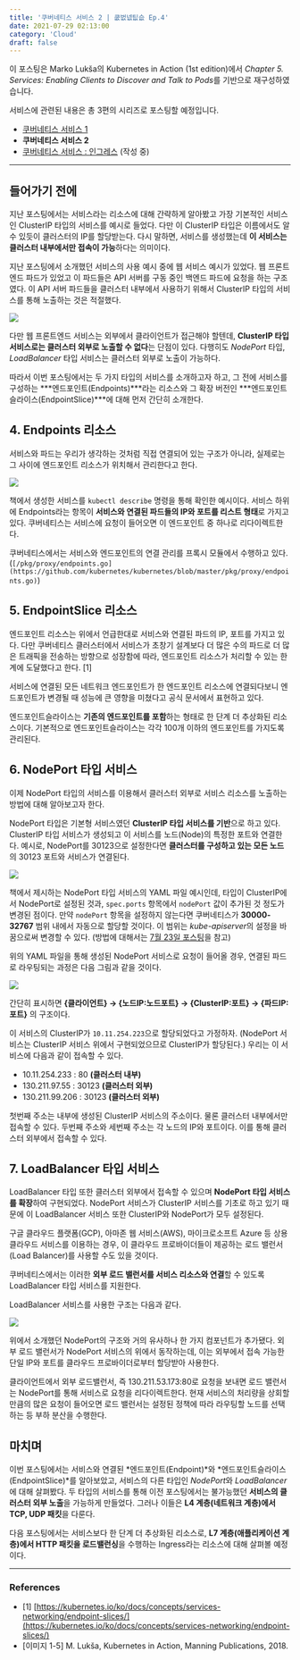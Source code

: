 ```yaml
---
title: '쿠버네티스 서비스 2 | 쿲벖넶팂슶 Ep.4'
date: 2021-07-29 02:13:00
category: 'Cloud'
draft: false
---
```

이 포스팅은 Marko Lukša의 Kubernetes in Action (1st edition)에서 *Chapter 5. Services: Enabling Clients to Discover and Talk to Pods*를 기반으로 재구성하였습니다.

서비스에 관련된 내용은 총 3편의 시리즈로 포스팅할 예정입니다.

- [쿠버네티스 서비스 1](https://blog.frec.kr/cloud/service_1/)
- **쿠버네티스 서비스 2**
- [쿠버네티스 서비스 : 인그레스](https://blog.frec.kr/cloud/service_ingress/) (작성 중)

---

## 들어가기 전에

지난 포스팅에서는 서비스라는 리소스에 대해 간략하게 알아봤고 가장 기본적인 서비스인 ClusterIP 타입의 서비스를 예시로 들었다. 다만 이 ClusterIP 타입은 이름에서도 알 수 있듯이 클러스터의 IP를 할당받는다. 다시 말하면, 서비스를 생성했는데 **이 서비스는 클러스터 내부에서만 접속이 가능**하다는 의미이다.

지난 포스팅에서 소개했던 서비스의 사용 예시 중에 웹 서비스 예시가 있었다. 웹 프론트엔드 파드가 있었고 이 파드들은 API 서버를 구동 중인 백엔드 파드에 요청을 하는 구조였다. 이 API 서버 파드들을 클러스터 내부에서 사용하기 위해서 ClusterIP 타입의 서비스를 통해 노출하는 것은 적절했다.

![](../images/20210729-1.png)

다만 웹 프론트엔드 서비스는 외부에서 클라이언트가 접근해야 할텐데, **ClusterIP 타입 서비스로는 클러스터 외부로 노출할 수 없다**는 단점이 있다. 다행히도 *NodePort* 타입, *LoadBalancer* 타입 서비스는 클러스터 외부로 노출이 가능하다.

따라서 이번 포스팅에서는 두 가지 타입의 서비스를 소개하고자 하고, 그 전에 서비스를 구성하는 ***엔드포인트(Endpoints)***라는 리소스와 그 확장 버전인 ***엔드포인트슬라이스(EndpointSlice)***에 대해 먼저 간단히 소개한다.

## 4. Endpoints 리소스

서비스와 파드는 우리가 생각하는 것처럼 직접 연결되어 있는 구조가 아니라, 실제로는 그 사이에 엔드포인트 리소스가 위치해서 관리한다고 한다.

![](../images/20210729-2.png)

책에서 생성한 서비스를 `kubectl describe` 명령을 통해 확인한 예시이다. 서비스 하위에 Endpoints라는 항목이 **서비스와 연결된 파드들의 IP와 포트를 리스트 형태**로 가지고 있다. 쿠버네티스는 서비스에 요청이 들어오면 이 엔드포인트 중 하나로 리다이렉트한다.

쿠버네티스에서는 서비스와 엔드포인트의 연결 관리를 프록시 모듈에서 수행하고 있다. (`[/pkg/proxy/endpoints.go](https://github.com/kubernetes/kubernetes/blob/master/pkg/proxy/endpoints.go)`)

## 5. EndpointSlice 리소스

엔드포인트 리소스는 위에서 언급한대로 서비스와 연결된 파드의 IP, 포트를 가지고 있다. 다만 쿠버네티스 클러스터에서 서비스가 초창기 설계보다 더 많은 수의 파드로 더 많은 트래픽을 전송하는 방향으로 성장함에 따라, 엔드포인트 리소스가 처리할 수 있는 한계에 도달했다고 한다. [1]

서비스에 연결된 모든 네트워크 엔드포인트가 한 엔드포인트 리소스에 연결되다보니 엔드포인트가 변경될 때 성능에 큰 영향을 미쳤다고 공식 문서에서 표현하고 있다.

엔드포인트슬라이스는 **기존의 엔드포인트를 포함**하는 형태로 한 단계 더 추상화된 리소스이다. 기본적으로 엔드포인트슬라이스는 각각 100개 이하의 엔드포인트를 가지도록 관리된다.

## 6. NodePort 타입 서비스

이제 NodePort 타입의 서비스를 이용해서 클러스터 외부로 서비스 리소스를 노출하는 방법에 대해 알아보고자 한다. 

NodePort 타입은 기본형 서비스였던 **ClusterIP 타입 서비스를 기반**으로 하고 있다. ClusterIP 타입 서비스가 생성되고 이 서비스를 노드(Node)의 특정한 포트와 연결한다. 예시로, NodePort를 30123으로 설정한다면 **클러스터를 구성하고 있는 모든 노드**의 30123 포트와 서비스가 연결된다.

![](../images/20210729-3.png)

책에서 제시하는 NodePort 타입 서비스의 YAML 파일 예시인데, 타입이 ClusterIP에서 NodePort로 설정된 것과, `spec.ports` 항목에서 `nodePort` 값이 추가된 것 정도가 변경된 점이다. 만약 `nodePort` 항목을 설정하지 않는다면 쿠버네티스가 **30000-32767** 범위 내에서 자동으로 할당할 것이다. 이 범위는 *kube-apiserver*의 설정을 바꿈으로써 변경할 수 있다. (방법에 대해서는 [7월 23일 포스팅](https://blog.frec.kr/cloud/modify_nodeport_range/)을 참고)

위의 YAML 파일을 통해 생성된 NodePort 서비스로 요청이 들어올 경우, 연결된 파드로 라우팅되는 과정은 다음 그림과 같을 것이다.

![](../images/20210729-4.png)

간단히 표시하면 **{클라이언트} → {노드IP:노드포트} → {ClusterIP:포트} → {파드IP:포트}** 의 구조이다.

이 서비스의 ClusterIP가 `10.11.254.223`으로 할당되었다고 가정하자. (NodePort 서비스는 ClusterIP 서비스 위에서 구현되었으므로 ClusterIP가 할당된다.) 우리는 이 서비스에 다음과 같이 접속할 수 있다.

- 10.11.254.233 : 80 **(클러스터 내부)**
- 130.211.97.55 : 30123 **(클러스터 외부)**
- 130.211.99.206 : 30123 **(클러스터 외부)**

첫번째 주소는 내부에 생성된 ClusterIP 서비스의 주소이다. 물론 클러스터 내부에서만 접속할 수 있다. 두번째 주소와 세번째 주소는 각 노드의 IP와 포트이다. 이를 통해 클러스터 외부에서 접속할 수 있다.

## 7. LoadBalancer 타입 서비스

LoadBalancer 타입 또한 클러스터 외부에서 접속할 수 있으며 **NodePort 타입 서비스를 확장**하여 구현되었다. NodePort 서비스가 ClusterIP 서비스를 기초로 하고 있기 때문에 이 LoadBalancer 서비스 또한 ClusterIP와 NodePort가 모두 설정된다.

구글 클라우드 플랫폼(GCP), 아마존 웹 서비스(AWS), 마이크로소프트 Azure 등 상용 클라우드 서비스를 이용하는 경우, 이 클라우드 프로바이더들이 제공하는 로드 밸런서(Load Balancer)를 사용할 수도 있을 것이다.

쿠버네티스에서는 이러한 **외부 로드 밸런서를 서비스 리소스와 연결**할 수 있도록 LoadBalancer 타입 서비스를 지원한다. 

LoadBalancer 서비스를 사용한 구조는 다음과 같다.

![](../images/20210729-5.png)

위에서 소개했던 NodePort의 구조와 거의 유사하나 한 가지 컴포넌트가 추가됐다. 외부 로드 밸런서가 NodePort 서비스의 위에서 동작하는데, 이는 외부에서 접속 가능한 단일 IP와 포트를 클라우드 프로바이더로부터 할당받아 사용한다.

클라이언트에서 외부 로드밸런서, 즉 130.211.53.173:80로 요청을 보내면 로드 밸런서는 NodePort를 통해 서비스로 요청을 리다이렉트한다. 현재 서비스의 처리량을 상회할만큼의 많은 요청이 들어오면 로드 밸런서는 설정된 정책에 따라 라우팅할 노드를 선택하는 등 부하 분산을 수행한다.

## 마치며

이번 포스팅에서는 서비스와 연결된 *엔드포인트(Endpoint)*와 *엔드포인트슬라이스(EndpointSlice)*를 알아보았고, 서비스의 다른 타입인 *NodePort*와 *LoadBalancer*에 대해 살펴봤다. 두 타입의 서비스를 통해 이전 포스팅에서는 불가능했던 **서비스의 클러스터 외부 노출**을 가능하게 만들었다. 그러나 이들은 **L4 계층(네트워크 계층)에서 TCP, UDP 패킷**을 다룬다.

다음 포스팅에서는 서비스보다 한 단계 더 추상화된 리소스로, **L7 계층(애플리케이션 계층)에서 HTTP 패킷을 로드밸런싱**을 수행하는 Ingress라는 리소스에 대해 살펴볼 예정이다.

---

### References

- [1] [https://kubernetes.io/ko/docs/concepts/services-networking/endpoint-slices/](https://kubernetes.io/ko/docs/concepts/services-networking/endpoint-slices/)
- [이미지 1-5] M. Lukša, Kubernetes in Action, Manning Publications, 2018.